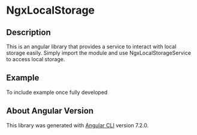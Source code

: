 # NgxLocalStorage

## Description

This is an angular library that provides a service to interact with local storage easily. Simply import the module and use NgxLocalStorageService to access local storage.

## Example

To include example once fully developed

## About Angular Version

This library was generated with [Angular CLI](https://github.com/angular/angular-cli) version 7.2.0.
